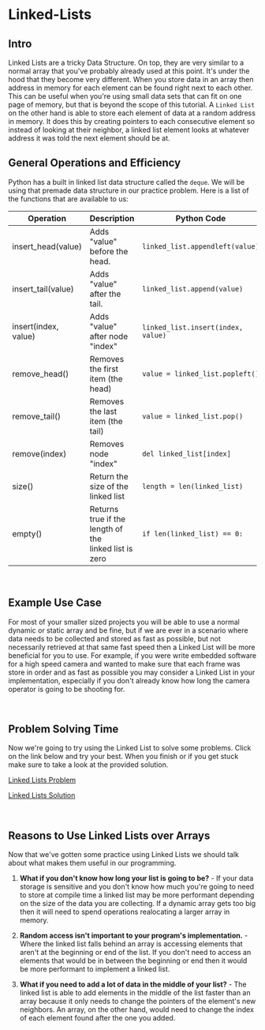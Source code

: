 # Linked-Lists

## Intro
Linked Lists are a tricky Data Structure. On top, they are very similar to a normal array that you've probably already used at this point. It's under the hood that they become very different. When you store data in an array then address in memory for each element can be found right next to each other. This can be useful when you're using small data sets that can fit on one page of memory, but that is beyond the scope of this tutorial. A ```Linked List``` on the other hand is able to store each element of data at a random address in memory. It does this by creating pointers to each consecutive element so instead of looking at their neighbor, a linked list element looks at whatever address it was told the next element should be at.

## General Operations and Efficiency

Python has a built in linked list data structure called the ```deque```. We will be using that premade data structure in our practice problem. Here is a list of the functions that are available to us: 

| Operation            | Description                                 | Python Code                   | Performance |
| --------------       | ------------------------------------------- | -------------------------     | ----------- |
| insert_head(value)   | Adds "value" before the head.      | ```linked_list.appendleft(value)```    | O(1)        |
| insert_tail(value)   | Adds "value" after the tail.       | ```linked_list.append(value)```        | O(1)        |
| insert(index, value) | Adds "value" after node "index"    | ```linked_list.insert(index, value)``` | O(n)        |
| remove_head()        | Removes the first item (the head)  | ```value = linked_list.popleft()```    | O(1)        |
| remove_tail()        | Removes the last item (the tail)   | ```value = linked_list.pop()```        | O(1)        |
| remove(index)        | Removes node "index"               | ```del linked_list[index]```           | O(n)        |
| size()               | Return the size of the linked list | ```length = len(linked_list)```        | O(1)        |
| empty()              | Returns true if the length of the <br> linked list is zero | ```if len(linked_list) == 0:``` | O(1)        |

<br>

## Example Use Case

For most of your smaller sized projects you will be able to use a normal dynamic or static array and be fine, but if we are ever in a scenario where data needs to be collected and stored as fast as possible, but not necessarily retrieved at that same fast speed then a Linked List will be more beneficial for you to use. For example, if you were write embedded software for a high speed camera and wanted to make sure that each frame was store in order and as fast as possible you may consider a Linked List in your implementation, especially if you don't already know how long the camera operator is going to be shooting for.

<br>

## Problem Solving Time

Now we're going to try using the Linked List to solve some problems. Click on the link below and try your best. When you finish or if you get stuck make sure to take a look at the provided solution.

[Linked Lists Problem](https://github.com/chvia223/data-structure-tutorial/blob/main/Python%20Files/2-linked-lists-problem.py)

[Linked Lists Solution](https://github.com/chvia223/data-structure-tutorial/blob/main/Python%20Files/2-linked-lists-solution.py)

<br>


## Reasons to Use Linked Lists over Arrays

Now that we've gotten some practice using Linked Lists we should talk about what makes them useful in our programming.

1. **What if you don't know how long your list is going to be?** - If your data storage is sensitive and you don't know how much you're going to need to store at compile time a linked list may be more performant depending on the size of the data you are collecting. If a dynamic array gets too big then it will need to spend operations realocating a larger array in memory.

2. **Random access isn't important to your program's implementation.** - Where the linked list falls behind an array is accessing elements that aren't at the beginning or end of the list. If you don't need to access an elements that would be in between the beginning or end then it would be more performant to implement a linked list.

3. **What if you need to add a lot of data in the middle of your list?** - The linked list is able to add elements in the middle of the list faster than an array because it only needs to change the pointers of the element's new neighbors. An array, on the other hand, would need to change the index of each element found after the one you added.
